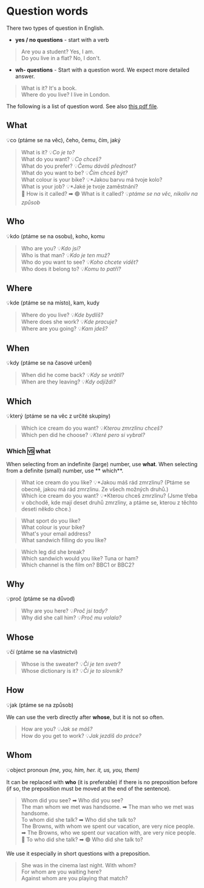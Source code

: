 # Question words

There two types of question in English.

* **yes / no questions** - start with a verb

> Are you a student? Yes, I am. <br/>
> Do you live in a flat? No, I don't. <br/>

* **wh- questions** - Start with a question word. We expect more detailed answer.

> What is it? It's a book. <br/>
> Where do you live? I live in London. <br/>

The following is a list of question word. See also [this pdf file](question-words.pdf).

## What

💡co (ptáme se na věc), čeho, čemu, čím, jaký

> What is it? 💡*Co je to?* <br/>
> What do you want? 💡*Co chceš?* <br/>
> What do you prefer? 💡*Čemu dáváš přednost?* <br/>
> What do you want to be? 💡*Čím chceš být?* <br/>
> What colour is your bike? 💡*Jakou barvu má tvoje kolo? <br/>
> What is your job? 💡*Jaké je tvoje zaměstnání? <br/>
> 🔴 How is it called? ➡ 🟢 What is it called? 💡*ptáme se na věc, nikoliv na způsob* <br/>

## Who

💡kdo (ptáme se na osobu), koho, komu

> Who are you? 💡*Kdo jsi?* <br/>
> Who is that man? 💡*Kdo je ten muž?* <br/>
> Who do you want to see? 💡*Koho chcete vidět?* <br/>
> Who does it belong to? 💡*Komu to patří?* <br/>

## Where

💡kde (ptáme se na místo), kam, kudy

> Where do you live? 💡*Kde bydlíš?* <br/>
> Where does she work? 💡*Kde pracuje?* <br/>
> Where are you going? 💡*Kam jdeš?* <br/>

## When

💡kdy (ptáme se na časové určení)

> When did he come back? 💡*Kdy se vrátil?* <br/>
> When are they leaving? 💡*Kdy odjíždí?* <br/>

## Which

💡který (ptáme se na věc z určité skupiny)

> Which ice cream do you want? 💡*Kterou zmrzlinu chceš?* <br/>
> Which pen did he choose? 💡*Které pero si vybral?* <br/>

### Which 🆚 what

When selecting from an indefinite (large) number, use **what**. When selecting from a definite (small) number, use **
which**.

> What ice cream do you like? 💡*Jakou máš rád zmrzlinu? (Ptáme se obecně, jakou má rád zmrzlinu. Ze všech možných
druhů.) <br/>
> Which ice cream do you want? 💡*Kterou chceš zmrzlinu? (Jsme třeba v obchodě, kde mají deset druhů zmrzliny, a ptáme
> se, kterou z těchto deseti někdo chce.) <br/>

> What sport do you like? <br/>
> What colour is your bike? <br/>
> What's your email address? <br/>
> What sandwich filling do you like? <br/>

> Which leg did she break? <br/>
> Which sandwich would you like? Tuna or ham? <br/>
> Which channel is the film on? BBC1 or BBC2? <br/>

## Why

💡proč (ptáme se na důvod)

> Why are you here? 💡*Proč jsi tady?* <br/>
> Why did she call him? 💡*Proč mu volala?* <br/>

## Whose

💡čí (ptáme se na vlastnictví)

> Whose is the sweater? 💡*Čí je ten svetr?* <br/>
> Whose dictionary is it? 💡*Čí je to slovník?* <br/>

## How

💡jak (ptáme se na způsob)

We can use the verb directly after **whose**, but it is not so often.

> How are you? 💡*Jak se máš?* <br/>
> How do you get to work? 💡*Jak jezdíš do práce?* <br/>

## Whom

💡object pronoun *(me, you, him, her. it, us, you, them)*

It can be replaced with **who** (it is preferable) if there is no preposition before (if so, the preposition must be
moved at the end of
the sentence).

> Whom did you see? ➡ Who did you see? <br/>
> The man whom we met was handsome. ➡ The man who we met was handsome. <br/>
> To whom did she talk? ➡ Who did she talk to? <br/>
> The Browns, with whom we spent our vacation, are very nice people. ➡ The Browns, who we spent our vacation with, are
> very nice people. <br/>
> 🔴 To who did she talk? ➡ 🟢 Who did she talk to? <br/>

We use it especially in short questions with a preposition.

> She was in the cinema last night. With whom? <br/>
> For whom are you waiting here? <br/>
> Against whom are you playing that match? <br/>
